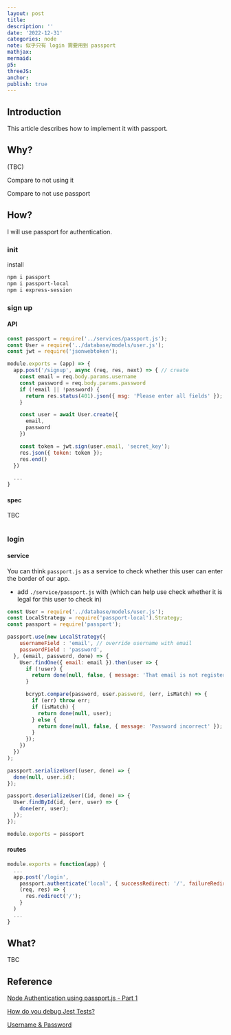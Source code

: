 ```yaml
---
layout: post
title:
description: ''
date: '2022-12-31'
categories: node
note: 似乎只有 login 需要用到 passport
mathjax:
mermaid:
p5:
threeJS:
anchor:
publish: true
---
```


## Introduction

This article describes how to implement it with passport.

## Why?

(TBC)

Compare to not using it

Compare to not use passport

## How?

I will use passport for authentication.

### init

install

```bash
npm i passport
npm i passport-local
npm i express-session
```

### sign up

#### API

```javascript
const passport = require('../services/passport.js');
const User = require('../database/models/user.js');
const jwt = require('jsonwebtoken');

module.exports = (app) => {
  app.post('/signup', async (req, res, next) => { // create
    const email = req.body.params.username
    const password = req.body.params.password
    if (!email || !password) {
      return res.status(401).json({ msg: 'Please enter all fields' });
    }

    const user = await User.create({
      email,
      password
    })

    const token = jwt.sign(user.email, 'secret_key');
    res.json({ token: token });
    res.end()
  })

  ...
}
```

#### spec

TBC

```javascript

```

### login

#### service

You can think `passport.js` as a service to check whether this user can enter the border of our app.

* add `./service/passport.js` with (which can help use check whether it is legal for this user to check in)

```javascript
const User = require('../database/models/user.js');
const LocalStrategy = require('passport-local').Strategy;
const passport = require('passport');

passport.use(new LocalStrategy({
    usernameField : 'email', // override username with email
    passwordField : 'password',
  }, (email, password, done) => {
    User.findOne({ email: email }).then(user => {
      if (!user) {
        return done(null, false, { message: 'That email is not registered' });
      }

      bcrypt.compare(password, user.password, (err, isMatch) => {
        if (err) throw err;
        if (isMatch) {
          return done(null, user);
        } else {
          return done(null, false, { message: 'Password incorrect' });
        }
      });
    })
  })
);

passport.serializeUser((user, done) => {
  done(null, user.id);
});

passport.deserializeUser((id, done) => {
  User.findById(id, (err, user) => {
    done(err, user);
  });
});

module.exports = passport
```

#### routes

```javascript
module.exports = function(app) {
  ...
  app.post('/login',
    passport.authenticate('local', { successRedirect: '/', failureRedirect: '/login' }),
    (req, res) => {
      res.redirect('/');
    }
  )
  ...
}
```

## What?

TBC

## Reference

[Node Authentication using passport.js - Part 1](https://dev.to/ganeshmani/node-authentication-using-passport-js-part-1-53k7)

[How do you debug Jest Tests?](https://stackoverflow.com/questions/33247602/how-do-you-debug-jest-tests)

[Username & Password](https://www.passportjs.org/concepts/authentication/password/)
